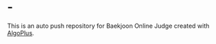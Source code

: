 # -
This is an auto push repository for Baekjoon Online Judge created with [AlgoPlus](https://github.com/algo-plus/algo-plus).
